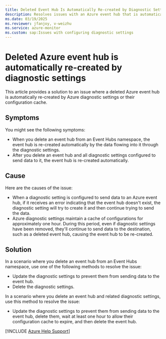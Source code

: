 ```yaml
---
title: Deleted Event Hub Is Automatically Re-created by Diagnostic Settings
description: Resolves issues with an Azure event hub that is automatically re-created by diagnostic settings after being deleted.
ms.date: 03/19/2025
ms.reviewer: jfanjoy, v-weizhu
ms.service: azure-monitor
ms.custom: sap:Issues with configuring diagnostic settings
---
```

# Deleted Azure event hub is automatically re-created by diagnostic settings

This article provides a solution to an issue where a deleted Azure event hub is automatically re-created by Azure diagnostic settings or their configuration cache.

## Symptoms

You might see the following symptoms:

- When you delete an event hub from an Event Hubs namespace, the event hub is re-created automatically by the data flowing into it through the diagnostic settings.
- After you delete an event hub and all diagnostic settings configured to send data to it, the event hub is re-created automatically.

## Cause

Here are the causes of the issue:

- When a diagnostic setting is configured to send data to an Azure event hub, if it receives an error indicating that the event hub doesn't exist, the diagnostic setting will try to create it and then continue trying to send the data.
- Azure diagnostic settings maintain a cache of configurations for approximately one hour. During this period, even if diagnostic settings have been removed, they'll continue to send data to the destination, such as a deleted event hub, causing the event hub to be re-created.

## Solution

In a scenario where you delete an event hub from an Event Hubs namespace, use one of the following methods to resolve the issue:

- Update the diagnostic settings to prevent them from sending data to the event hub.
- Delete the diagnostic settings.

In a scenario where you delete an event hub and related diagnostic settings, use this method to resolve the issue:

- Update the diagnostic settings to prevent them from sending data to the event hub, delete them, wait at least one hour to allow their configuration cache to expire, and then delete the event hub.

[!INCLUDE [Azure Help Support](../../../../includes/azure-help-support.md)]

